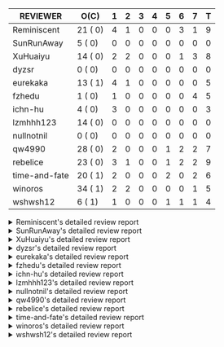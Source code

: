 |   REVIEWER    |  O(C)   | 1 | 2 | 3 | 4 | 5 | 6 | 7 | T |
|---------------|---------|---|---|---|---|---|---|---|---|
| Reminiscent   | 21 ( 0) | 4 | 1 | 0 | 0 | 0 | 3 | 1 | 9 |
| SunRunAway    |  5 ( 0) | 0 | 0 | 0 | 0 | 0 | 0 | 0 | 0 |
| XuHuaiyu      | 14 ( 0) | 2 | 2 | 0 | 0 | 0 | 1 | 3 | 8 |
| dyzsr         |  0 ( 0) | 0 | 0 | 0 | 0 | 0 | 0 | 0 | 0 |
| eurekaka      | 13 ( 1) | 4 | 1 | 0 | 0 | 0 | 0 | 0 | 5 |
| fzhedu        |  1 ( 0) | 1 | 0 | 0 | 0 | 0 | 0 | 4 | 5 |
| ichn-hu       |  4 ( 0) | 3 | 0 | 0 | 0 | 0 | 0 | 0 | 3 |
| lzmhhh123     | 14 ( 0) | 0 | 0 | 0 | 0 | 0 | 0 | 0 | 0 |
| nullnotnil    |  0 ( 0) | 0 | 0 | 0 | 0 | 0 | 0 | 0 | 0 |
| qw4990        | 28 ( 0) | 2 | 0 | 0 | 0 | 1 | 2 | 2 | 7 |
| rebelice      | 23 ( 0) | 3 | 1 | 0 | 0 | 1 | 2 | 2 | 9 |
| time-and-fate | 20 ( 1) | 2 | 0 | 0 | 0 | 2 | 0 | 2 | 6 |
| winoros       | 34 ( 1) | 2 | 2 | 0 | 0 | 0 | 0 | 1 | 5 |
| wshwsh12      |  6 ( 1) | 1 | 0 | 0 | 0 | 1 | 1 | 1 | 4 |


<details> 
  <summary>Reminiscent's detailed review report</summary> 

## To Be Reviewed

|    REPO    |                                                                          PR                                                                           | C | LASTED |
|------------|-------------------------------------------------------------------------------------------------------------------------------------------------------|---|--------|
| tidb/25583 | [bindinfo: fix SPM doesn't work for CTE](https://github.com/pingcap/tidb/pull/25583)                                                                  |   | 44d15h |
| tidb/26261 | [util/ranger: fix wrong range calculation of prefix index when appending ranges to point ranges (#26066)](https://github.com/pingcap/tidb/pull/26261) |   | 19d22h |
| tidb/26474 | [planner: fix the unstable unit test TestTableFromMeta (#26463)](https://github.com/pingcap/tidb/pull/26474)                                          |   | 12d16h |
| tidb/26475 | [planner: fix the unstable unit test TestTableFromMeta (#26463)](https://github.com/pingcap/tidb/pull/26475)                                          |   | 12d16h |
| tidb/26476 | [planner: fix the unstable unit test TestTableFromMeta (#26463)](https://github.com/pingcap/tidb/pull/26476)                                          |   | 12d16h |
| tidb/26491 | [planner: fix the unstable test TestOrderedResultModeOnOtherOperators (#26481)](https://github.com/pingcap/tidb/pull/26491)                           |   | 11d23h |
| tidb/26492 | [planner: fix the unstable test TestOrderedResultModeOnOtherOperators (#26481)](https://github.com/pingcap/tidb/pull/26492)                           |   | 11d23h |
| tidb/26493 | [planner: fix the unstable test TestOrderedResultModeOnOtherOperators (#26481)](https://github.com/pingcap/tidb/pull/26493)                           |   | 11d23h |
| tidb/26498 | [planner: fix the unstable unit test `TestAnalyzeIncremental` (#26460)](https://github.com/pingcap/tidb/pull/26498)                                   |   | 11d20h |
| tidb/26499 | [planner: fix the unstable unit test `TestAnalyzeIncremental` (#26460)](https://github.com/pingcap/tidb/pull/26499)                                   |   | 11d20h |
| tidb/26501 | [planner: fix the unstable unit test `TestAnalyzeIncremental` (#26460)](https://github.com/pingcap/tidb/pull/26501)                                   |   | 11d20h |
| tidb/26503 | [planner: fix goroutine leak problem in some unit tests (#26500)](https://github.com/pingcap/tidb/pull/26503)                                         |   | 11d19h |
| tidb/26505 | [planner: fix goroutine leak problem in some unit tests (#26500)](https://github.com/pingcap/tidb/pull/26505)                                         |   | 11d19h |
| tidb/26506 | [planner: fix goroutine leak problem in some unit tests (#26500)](https://github.com/pingcap/tidb/pull/26506)                                         |   | 11d19h |
| tidb/26733 | [statistics: fix the fomula for checking outdated stats (#26728)](https://github.com/pingcap/tidb/pull/26733)                                         |   | 5d11h  |
| tidb/26734 | [statistics: fix the fomula for checking outdated stats (#26728)](https://github.com/pingcap/tidb/pull/26734)                                         |   | 5d11h  |
| tidb/26735 | [statistics: fix the fomula for checking outdated stats (#26728)](https://github.com/pingcap/tidb/pull/26735)                                         |   | 5d11h  |
| tidb/26843 | [planner: fix the issue that UnionScan returns wrong results in dynamic mode (#26755)](https://github.com/pingcap/tidb/pull/26843)                    |   | 17h    |
| tidb/26847 | [planner: fix the issue that UnionScan returns wrong results in dynamic mode (#26755)](https://github.com/pingcap/tidb/pull/26847)                    |   | 17h    |
| tidb/26851 | [planner: fix the unstable test case TestAnalyzeIncremental (#26848)](https://github.com/pingcap/tidb/pull/26851)                                     |   | 15h    |
| tidb/26852 | [planner: fix the unstable test case TestAnalyzeIncremental (#26848)](https://github.com/pingcap/tidb/pull/26852)                                     |   | 15h    |


## Reviewed in Last 7 Days

|    REPO    |                                                                   PR                                                                   | C | D |   R   |
|------------|----------------------------------------------------------------------------------------------------------------------------------------|---|---|-------|
| tidb/26853 | [Revert "planner: fix the issue that UnionScan returns wrong results in dynamic mode"](https://github.com/pingcap/tidb/pull/26853)     |   | 1 | 0h    |
| tidb/26848 | [planner: fix the unstable test case TestAnalyzeIncremental](https://github.com/pingcap/tidb/pull/26848)                               |   | 1 | 0h    |
| tidb/26755 | [planner: fix the issue that UnionScan returns wrong results in dynamic mode](https://github.com/pingcap/tidb/pull/26755)              |   | 1 | 3d23h |
| tidb/26839 | [planner: fix the unstable test case TestListPartitionOrderLimit](https://github.com/pingcap/tidb/pull/26839)                          |   | 1 | 0h    |
| tidb/26698 | [planner: fix prepare plan cache doesn't work for expression index.](https://github.com/pingcap/tidb/pull/26698)                       |   | 2 | 4d22h |
| tidb/26728 | [statistics: fix the fomula for checking outdated stats](https://github.com/pingcap/tidb/pull/26728)                                   |   | 6 | 3h    |
| tidb/26729 | [planner: add more test cases for list partitioning](https://github.com/pingcap/tidb/pull/26729)                                       |   | 6 | 0h    |
| tidb/26455 | [util: fix range building for binary literal (#23699)](https://github.com/pingcap/tidb/pull/26455)                                     |   | 6 | 6d21h |
| tidb/26695 | [statistics: not to convert small range into points when estimate rowcount using v2 stats](https://github.com/pingcap/tidb/pull/26695) |   | 7 | 3h    |


</details> 


<details> 
  <summary>SunRunAway's detailed review report</summary> 

## To Be Reviewed

|    REPO    |                                                       PR                                                       | C | LASTED  |
|------------|----------------------------------------------------------------------------------------------------------------|---|---------|
| tidb/19178 | [executor: Refactor probe channel](https://github.com/pingcap/tidb/pull/19178)                                 |   | 355d16h |
| tidb/19807 | [executor: parallel evaluation for hash aggregate distinct](https://github.com/pingcap/tidb/pull/19807)        |   | 333d11h |
| tidb/21834 | [planner: enhanced index range calculation plan](https://github.com/pingcap/tidb/pull/21834)                   |   | 230d18h |
| tidb/21956 | [planner/preprocessor: disallow into-outfile clause in some place](https://github.com/pingcap/tidb/pull/21956) |   | 223d23h |
| tidb/25385 | [executor: global kill 32bits (local connID part)](https://github.com/pingcap/tidb/pull/25385)                 |   | 51d10h  |


## Reviewed in Last 7 Days

| REPO | PR | C | D | R |
|------|----|---|---|---|


</details> 


<details> 
  <summary>XuHuaiyu's detailed review report</summary> 

## To Be Reviewed

|     REPO     |                                                             PR                                                              | C | LASTED  |
|--------------|-----------------------------------------------------------------------------------------------------------------------------|---|---------|
| docs-cn/5561 | [Add sql optimization-related docs to toc](https://github.com/pingcap/docs-cn/pull/5561)                                    |   | 162d15h |
| docs-cn/6716 | [sysvar: add doc for tidb-restricted-read-only](https://github.com/pingcap/docs-cn/pull/6716)                               |   | 12d18h  |
| tidb/21401   | [expression: incompatibility with MySQL for ADDTIME()](https://github.com/pingcap/tidb/pull/21401)                          |   | 246d11h |
| docs-cn/6757 | [Remove two deprecated flags](https://github.com/pingcap/docs-cn/pull/6757)                                                 |   | 5d19h   |
| tidb/26364   | [planner: unify the terms NDV and cardinality in the optimizer (#26345)](https://github.com/pingcap/tidb/pull/26364)        |   | 14d22h  |
| tidb/26545   | [planner: fix wrong type when unsigned int value union int value](https://github.com/pingcap/tidb/pull/26545)               |   | 8d22h   |
| tidb/26566   | [expression, executor: fix type infer for greatest/leastest(datetime) (#26533)](https://github.com/pingcap/tidb/pull/26566) |   | 8d17h   |
| tidb/26671   | [expression: Fix wrong charset and collation for case when function (#26663)](https://github.com/pingcap/tidb/pull/26671)   |   | 7d11h   |
| tidb/26672   | [expression: Fix wrong charset and collation for case when function (#26663)](https://github.com/pingcap/tidb/pull/26672)   |   | 7d10h   |
| tidb/26673   | [expression: Fix wrong charset and collation for case when function (#26663)](https://github.com/pingcap/tidb/pull/26673)   |   | 7d10h   |
| tidb/26707   | [statistics: trigger auto-analyze based on histogram row count (#24382)](https://github.com/pingcap/tidb/pull/26707)        |   | 6d16h   |
| tidb/26724   | [expression: fix float64 overflow check in plus/minus real function (#24179)](https://github.com/pingcap/tidb/pull/26724)   |   | 5d19h   |
| tidb/26725   | [expression: fix float64 overflow check in plus/minus real function (#24179)](https://github.com/pingcap/tidb/pull/26725)   |   | 5d19h   |
| tidb/26753   | [ executor: add some simple tests to cover unparallel HashAgg](https://github.com/pingcap/tidb/pull/26753)                  |   | 4d17h   |


## Reviewed in Last 7 Days

|    REPO    |                                                              PR                                                               | C | D |   R   |
|------------|-------------------------------------------------------------------------------------------------------------------------------|---|---|-------|
| tidb/26259 | [types: fix CAST('2.0.8 X' AS DATE)](https://github.com/pingcap/tidb/pull/26259)                                              |   | 1 | 19d4h |
| tidb/26784 | [executor: fix unexpected behavior when casting invalid string to date](https://github.com/pingcap/tidb/pull/26784)           |   | 1 | 1d1h  |
| docs/6053  | [update doc for Oracle translate function](https://github.com/pingcap/docs/pull/6053)                                         |   | 2 | 3d23h |
| tidb/26720 | [executor: fix virtual columns in index join](https://github.com/pingcap/tidb/pull/26720)                                     |   | 2 | 3d23h |
| tidb/26408 | [expression: support Oracle translate function](https://github.com/pingcap/tidb/pull/26408)                                   |   | 6 | 8d0h  |
| tidb/26631 | [executor: fix table id to partition id mapping in select lock executor (#26380)](https://github.com/pingcap/tidb/pull/26631) |   | 7 | 22h   |
| tidb/26671 | [expression: Fix wrong charset and collation for case when function (#26663)](https://github.com/pingcap/tidb/pull/26671)     |   | 7 | 12h   |
| tidb/26673 | [expression: Fix wrong charset and collation for case when function (#26663)](https://github.com/pingcap/tidb/pull/26673)     |   | 7 | 12h   |


</details> 


<details> 
  <summary>dyzsr's detailed review report</summary> 

## To Be Reviewed

| REPO | PR | C | LASTED |
|------|----|---|--------|


## Reviewed in Last 7 Days

| REPO | PR | C | D | R |
|------|----|---|---|---|


</details> 


<details> 
  <summary>eurekaka's detailed review report</summary> 

## To Be Reviewed

|     REPO     |                                                                 PR                                                                  | C | LASTED  |
|--------------|-------------------------------------------------------------------------------------------------------------------------------------|---|---------|
| tidb/22416   | [core: fix subQuery at projection in only_full_group](https://github.com/pingcap/tidb/pull/22416)                                   | Y | 199d11h |
| docs-cn/6790 | [update doc for SPM](https://github.com/pingcap/docs-cn/pull/6790)                                                                  |   | 1d16h   |
| tidb/23316   | [planner: Fix rebuild range for prepared plan](https://github.com/pingcap/tidb/pull/23316)                                          |   | 141d17h |
| tidb/23373   | [executor: fix get var expr when session var is hex literal (#23241)](https://github.com/pingcap/tidb/pull/23373)                   |   | 139d19h |
| tidb/23760   | [collation: fix tidb panic when compare string with collation](https://github.com/pingcap/tidb/pull/23760)                          |   | 125d13h |
| tidb/24061   | [statistics: fix some potential panic in statistics (#23988)](https://github.com/pingcap/tidb/pull/24061)                           |   | 110d13h |
| tidb/24556   | [planner: add MergeAdjacentWindow rule for cascades](https://github.com/pingcap/tidb/pull/24556)                                    |   | 84d10h  |
| tidb/25845   | [planner,executor: fix 'select ...(join on partition table) for update' panic (#21148)](https://github.com/pingcap/tidb/pull/25845) |   | 34d19h  |
| tidb/26015   | [planner: logically delete the bindinfo when create the new binding](https://github.com/pingcap/tidb/pull/26015)                    |   | 27d17h  |
| tidb/26139   | [planner,  bindinfo: support show bindings order by update_time](https://github.com/pingcap/tidb/pull/26139)                        |   | 22d17h  |
| tidb/26333   | [planner: ban baseline evolution feature](https://github.com/pingcap/tidb/pull/26333)                                               |   | 15d19h  |
| tidb/26658   | [planner: fix CTE bug when MergeJoin is used (#25514)](https://github.com/pingcap/tidb/pull/26658)                                  |   | 7d16h   |
| tidb/26734   | [statistics: fix the fomula for checking outdated stats (#26728)](https://github.com/pingcap/tidb/pull/26734)                       |   | 5d11h   |


## Reviewed in Last 7 Days

|    REPO    |                                                        PR                                                        | C | D |   R    |
|------------|------------------------------------------------------------------------------------------------------------------|---|---|--------|
| tidb/26698 | [planner: fix prepare plan cache doesn't work for expression index.](https://github.com/pingcap/tidb/pull/26698) |   | 1 | 6d4h   |
| tidb/26340 | [bindinfo: add status vars for 'last_plan_binding_update_time'](https://github.com/pingcap/tidb/pull/26340)      |   | 1 | 15d0h  |
| tidb/26333 | [planner: ban baseline evolution feature](https://github.com/pingcap/tidb/pull/26333)                            |   | 1 | 15d1h  |
| tidb/26139 | [planner,  bindinfo: support show bindings order by update_time](https://github.com/pingcap/tidb/pull/26139)     |   | 1 | 21d22h |
| tidb/26403 | [planner: add binding info for explain stmt](https://github.com/pingcap/tidb/pull/26403)                         |   | 2 | 12d4h  |


</details> 


<details> 
  <summary>fzhedu's detailed review report</summary> 

## To Be Reviewed

|    REPO    |                                                                       PR                                                                        | C | LASTED |
|------------|-------------------------------------------------------------------------------------------------------------------------------------------------|---|--------|
| tidb/26793 | [store/copr: use a ttl duration to protect a new recovered tiflash node from processing mpp tasks.](https://github.com/pingcap/tidb/pull/26793) |   | 1d18h  |


## Reviewed in Last 7 Days

|     REPO     |                                                                    PR                                                                     | C | D |   R   |
|--------------|-------------------------------------------------------------------------------------------------------------------------------------------|---|---|-------|
| tidb/26789   | [planner: support Hash exchange operator when new collation is enabled.](https://github.com/pingcap/tidb/pull/26789)                      |   | 1 | 1d18h |
| tiflash/1753 | [Modify schrodinger tikv and tiflash node num and enable region shuffle by default (#1750)](https://github.com/pingcap/tiflash/pull/1753) |   | 7 | 0h    |
| tiflash/1752 | [Modify schrodinger tikv and tiflash node num and enable region shuffle by default (#1750)](https://github.com/pingcap/tiflash/pull/1752) |   | 7 | 0h    |
| tiflash/1751 | [Modify schrodinger tikv and tiflash node num and enable region shuffle by default (#1750)](https://github.com/pingcap/tiflash/pull/1751) |   | 7 | 0h    |
| tiflash/1750 | [Modify schrodinger tikv and tiflash node num and enable region shuffle by default](https://github.com/pingcap/tiflash/pull/1750)         |   | 7 | 21h   |


</details> 


<details> 
  <summary>ichn-hu's detailed review report</summary> 

## To Be Reviewed

|    REPO    |                                                           PR                                                           | C | LASTED  |
|------------|------------------------------------------------------------------------------------------------------------------------|---|---------|
| tidb/20903 | [planner: fix confused and unnecessary double-projection in plans.](https://github.com/pingcap/tidb/pull/20903)        |   | 270d17h |
| tidb/22631 | [executor: refine window processor](https://github.com/pingcap/tidb/pull/22631)                                        |   | 184d23h |
| tidb/26000 | [expression: fix incompatible last_day func behavior in sql mode (#25953)](https://github.com/pingcap/tidb/pull/26000) |   | 28d15h  |
| tidb/26545 | [planner: fix wrong type when unsigned int value union int value](https://github.com/pingcap/tidb/pull/26545)          |   | 8d22h   |


## Reviewed in Last 7 Days

|    REPO    |                                                     PR                                                     | C | D |   R   |
|------------|------------------------------------------------------------------------------------------------------------|---|---|-------|
| tidb/26712 | [executor: migrate TestBatchInsertWithOnDuplicate to testify ](https://github.com/pingcap/tidb/pull/26712) |   | 1 | 5d18h |
| tidb/26259 | [types: fix CAST('2.0.8 X' AS DATE)](https://github.com/pingcap/tidb/pull/26259)                           |   | 1 | 19d3h |
| tidb/26826 | [telemetry: wrong skip test when apple intel or linux arm](https://github.com/pingcap/tidb/pull/26826)     |   | 1 | 0h    |


</details> 


<details> 
  <summary>lzmhhh123's detailed review report</summary> 

## To Be Reviewed

|    REPO    |                                                              PR                                                              | C | LASTED  |
|------------|------------------------------------------------------------------------------------------------------------------------------|---|---------|
| tidb/22631 | [executor: refine window processor](https://github.com/pingcap/tidb/pull/22631)                                              |   | 184d23h |
| tikv/10616 | [copr: fix Max/Min bug when comparing signed and unsigned int64 (#10167)](https://github.com/tikv/tikv/pull/10616)           |   | 11d21h  |
| tidb/26005 | [expression: fix cast string like '.1a1' to decimal has no warnings information](https://github.com/pingcap/tidb/pull/26005) |   | 28d13h  |
| tikv/10617 | [copr: fix Max/Min bug when comparing signed and unsigned int64 (#10167)](https://github.com/tikv/tikv/pull/10617)           |   | 11d21h  |
| tidb/26152 | [types: year function can't handle some date string](https://github.com/pingcap/tidb/pull/26152)                             |   | 22d14h  |
| tidb/26343 | [metrics: fix copr-cache metrics (#26339)](https://github.com/pingcap/tidb/pull/26343)                                       |   | 15d17h  |
| tidb/26455 | [util: fix range building for binary literal (#23699)](https://github.com/pingcap/tidb/pull/26455)                           |   | 12d20h  |
| tidb/26501 | [planner: fix the unstable unit test `TestAnalyzeIncremental` (#26460)](https://github.com/pingcap/tidb/pull/26501)          |   | 11d20h  |
| tidb/26565 | [expression, executor: fix type infer for greatest/leastest(datetime) (#26533)](https://github.com/pingcap/tidb/pull/26565)  |   | 8d17h   |
| tidb/26673 | [expression: Fix wrong charset and collation for case when function (#26663)](https://github.com/pingcap/tidb/pull/26673)    |   | 7d10h   |
| tidb/26724 | [expression: fix float64 overflow check in plus/minus real function (#24179)](https://github.com/pingcap/tidb/pull/26724)    |   | 5d19h   |
| tidb/26725 | [expression: fix float64 overflow check in plus/minus real function (#24179)](https://github.com/pingcap/tidb/pull/26725)    |   | 5d19h   |
| tidb/26735 | [statistics: fix the fomula for checking outdated stats (#26728)](https://github.com/pingcap/tidb/pull/26735)                |   | 5d11h   |
| tidb/26852 | [planner: fix the unstable test case TestAnalyzeIncremental (#26848)](https://github.com/pingcap/tidb/pull/26852)            |   | 15h     |


## Reviewed in Last 7 Days

| REPO | PR | C | D | R |
|------|----|---|---|---|


</details> 


<details> 
  <summary>nullnotnil's detailed review report</summary> 

## To Be Reviewed

| REPO | PR | C | LASTED |
|------|----|---|--------|


## Reviewed in Last 7 Days

| REPO | PR | C | D | R |
|------|----|---|---|---|


</details> 


<details> 
  <summary>qw4990's detailed review report</summary> 

## To Be Reviewed

|     REPO     |                                                                                       PR                                                                                        | C | LASTED  |
|--------------|---------------------------------------------------------------------------------------------------------------------------------------------------------------------------------|---|---------|
| tidb/21018   | [planner: don't push down null sensitive join conditions (#19620)](https://github.com/pingcap/tidb/pull/21018)                                                                  |   | 264d17h |
| docs-cn/5561 | [Add sql optimization-related docs to toc](https://github.com/pingcap/docs-cn/pull/5561)                                                                                        |   | 162d15h |
| tidb/23590   | [planner, table: optimize the list partition pruner for range query](https://github.com/pingcap/tidb/pull/23590)                                                                |   | 130d16h |
| tidb/24663   | [planner: include schema name when checking duplicate table aliases](https://github.com/pingcap/tidb/pull/24663)                                                                |   | 81d17h  |
| tidb/24994   | [planner: don't extract hash keys from index join's OtherConds if inl_merge_join hint exists](https://github.com/pingcap/tidb/pull/24994)                                       |   | 64d17h  |
| tidb/25693   | [planner: fix index-out-of-range error when checking only_full_group_by and make sure limit outputs no more columns than its child](https://github.com/pingcap/tidb/pull/25693) |   | 41d22h  |
| tidb/25715   | [planner: fix row count estimation for partially pushed down selections](https://github.com/pingcap/tidb/pull/25715)                                                            |   | 41d16h  |
| tidb/25806   | [planner: check filter condition in func convertToPartialTableScan (#25294)](https://github.com/pingcap/tidb/pull/25806)                                                        |   | 36d15h  |
| tidb/25845   | [planner,executor: fix 'select ...(join on partition table) for update' panic (#21148)](https://github.com/pingcap/tidb/pull/25845)                                             |   | 34d19h  |
| tidb/26261   | [util/ranger: fix wrong range calculation of prefix index when appending ranges to point ranges (#26066)](https://github.com/pingcap/tidb/pull/26261)                           |   | 19d22h  |
| tidb/26294   | [*: support user defined filters for baseline capture](https://github.com/pingcap/tidb/pull/26294)                                                                              |   | 18d18h  |
| tidb/26304   | [planner: add heuristic rules for index selection](https://github.com/pingcap/tidb/pull/26304)                                                                                  |   | 18d16h  |
| tidb/26323   | [planner: use multi-layer projections for subquery selection (#8190)](https://github.com/pingcap/tidb/pull/26323)                                                               |   | 16d6h   |
| tidb/26493   | [planner: fix the unstable test TestOrderedResultModeOnOtherOperators (#26481)](https://github.com/pingcap/tidb/pull/26493)                                                     |   | 11d23h  |
| tidb/26499   | [planner: fix the unstable unit test `TestAnalyzeIncremental` (#26460)](https://github.com/pingcap/tidb/pull/26499)                                                             |   | 11d20h  |
| tidb/26563   | [planner/core: fix a panic when select for update on join partition table with normal table (#26373)](https://github.com/pingcap/tidb/pull/26563)                               |   | 8d17h   |
| tidb/26631   | [executor: fix table id to partition id mapping in select lock executor (#26380)](https://github.com/pingcap/tidb/pull/26631)                                                   |   | 7d21h   |
| tidb/26658   | [planner: fix CTE bug when MergeJoin is used (#25514)](https://github.com/pingcap/tidb/pull/26658)                                                                              |   | 7d16h   |
| tidb/26672   | [expression: Fix wrong charset and collation for case when function (#26663)](https://github.com/pingcap/tidb/pull/26672)                                                       |   | 7d10h   |
| tidb/26702   | [variable, ddl: allow auto inc columns in generated columns and expression indexes (#23940)](https://github.com/pingcap/tidb/pull/26702)                                        |   | 6d17h   |
| tidb/26706   | [statistics: trigger auto-analyze based on histogram row count (#24382)](https://github.com/pingcap/tidb/pull/26706)                                                            |   | 6d16h   |
| tidb/26707   | [statistics: trigger auto-analyze based on histogram row count (#24382)](https://github.com/pingcap/tidb/pull/26707)                                                            |   | 6d16h   |
| tidb/26708   | [statistics: trigger auto-analyze based on histogram row count (#24382)](https://github.com/pingcap/tidb/pull/26708)                                                            |   | 6d16h   |
| tidb/26733   | [statistics: fix the fomula for checking outdated stats (#26728)](https://github.com/pingcap/tidb/pull/26733)                                                                   |   | 5d11h   |
| tidb/26734   | [statistics: fix the fomula for checking outdated stats (#26728)](https://github.com/pingcap/tidb/pull/26734)                                                                   |   | 5d11h   |
| tidb/26735   | [statistics: fix the fomula for checking outdated stats (#26728)](https://github.com/pingcap/tidb/pull/26735)                                                                   |   | 5d11h   |
| tidb/26843   | [planner: fix the issue that UnionScan returns wrong results in dynamic mode (#26755)](https://github.com/pingcap/tidb/pull/26843)                                              |   | 17h     |
| tidb/26851   | [planner: fix the unstable test case TestAnalyzeIncremental (#26848)](https://github.com/pingcap/tidb/pull/26851)                                                               |   | 15h     |


## Reviewed in Last 7 Days

|    REPO    |                                                                   PR                                                                   | C | D |   R    |
|------------|----------------------------------------------------------------------------------------------------------------------------------------|---|---|--------|
| tidb/26141 | [planner: directly use sql bind to generate query plan](https://github.com/pingcap/tidb/pull/26141)                                    |   | 1 | 22d2h  |
| tidb/26206 | [bindinfo: garbage collect deleted bind records](https://github.com/pingcap/tidb/pull/26206)                                           |   | 1 | 21d2h  |
| tidb/26502 | [statistics: improve out-of-range estimation strategy](https://github.com/pingcap/tidb/pull/26502)                                     |   | 5 | 6d23h  |
| tidb/26728 | [statistics: fix the fomula for checking outdated stats](https://github.com/pingcap/tidb/pull/26728)                                   |   | 6 | 1h     |
| tidb/26455 | [util: fix range building for binary literal (#23699)](https://github.com/pingcap/tidb/pull/26455)                                     |   | 6 | 6d21h  |
| tidb/26695 | [statistics: not to convert small range into points when estimate rowcount using v2 stats](https://github.com/pingcap/tidb/pull/26695) |   | 7 | 1h     |
| tidb/24382 | [statistics: trigger auto-analyze based on histogram row count](https://github.com/pingcap/tidb/pull/24382)                            |   | 7 | 89d16h |


</details> 


<details> 
  <summary>rebelice's detailed review report</summary> 

## To Be Reviewed

|     REPO     |                                                                 PR                                                                  | C | LASTED  |
|--------------|-------------------------------------------------------------------------------------------------------------------------------------|---|---------|
| docs/5185    | [sql-statements, information-schema: add `END_TIME` field for table `ANALYZE_STATUS`](https://github.com/pingcap/docs/pull/5185)    |   | 124d17h |
| docs-cn/5916 | [sql-statements, information-schema: add `END_TIME` field for table `ANALYZE_STATUS`](https://github.com/pingcap/docs-cn/pull/5916) |   | 124d17h |
| tidb/24033   | [statistics: fix some unstable tests in global stats (#23502)](https://github.com/pingcap/tidb/pull/24033)                          |   | 111d9h  |
| tidb/24374   | [planner: filter conflict read_from_storage hints (#24313)](https://github.com/pingcap/tidb/pull/24374)                             |   | 96d19h  |
| tidb/24669   | [planner: fix "order by + num " can use a column not in select fields](https://github.com/pingcap/tidb/pull/24669)                  |   | 81d16h  |
| tidb/25214   | [planner: don't push down topn to nil table plan side](https://github.com/pingcap/tidb/pull/25214)                                  |   | 57d16h  |
| tidb/26075   | [planner: avoid alloc for paramMarker in buildValuesListOfInsert (#25996)](https://github.com/pingcap/tidb/pull/26075)              |   | 25d23h  |
| tidb/26364   | [planner: unify the terms NDV and cardinality in the optimizer (#26345)](https://github.com/pingcap/tidb/pull/26364)                |   | 14d22h  |
| tidb/26474   | [planner: fix the unstable unit test TestTableFromMeta (#26463)](https://github.com/pingcap/tidb/pull/26474)                        |   | 12d16h  |
| tidb/26475   | [planner: fix the unstable unit test TestTableFromMeta (#26463)](https://github.com/pingcap/tidb/pull/26475)                        |   | 12d16h  |
| tidb/26476   | [planner: fix the unstable unit test TestTableFromMeta (#26463)](https://github.com/pingcap/tidb/pull/26476)                        |   | 12d16h  |
| tidb/26491   | [planner: fix the unstable test TestOrderedResultModeOnOtherOperators (#26481)](https://github.com/pingcap/tidb/pull/26491)         |   | 11d23h  |
| tidb/26492   | [planner: fix the unstable test TestOrderedResultModeOnOtherOperators (#26481)](https://github.com/pingcap/tidb/pull/26492)         |   | 11d23h  |
| tidb/26493   | [planner: fix the unstable test TestOrderedResultModeOnOtherOperators (#26481)](https://github.com/pingcap/tidb/pull/26493)         |   | 11d23h  |
| tidb/26498   | [planner: fix the unstable unit test `TestAnalyzeIncremental` (#26460)](https://github.com/pingcap/tidb/pull/26498)                 |   | 11d20h  |
| tidb/26499   | [planner: fix the unstable unit test `TestAnalyzeIncremental` (#26460)](https://github.com/pingcap/tidb/pull/26499)                 |   | 11d20h  |
| tidb/26501   | [planner: fix the unstable unit test `TestAnalyzeIncremental` (#26460)](https://github.com/pingcap/tidb/pull/26501)                 |   | 11d20h  |
| tidb/26505   | [planner: fix goroutine leak problem in some unit tests (#26500)](https://github.com/pingcap/tidb/pull/26505)                       |   | 11d19h  |
| tidb/26660   | [planner: only build the same CTE once (#26454)](https://github.com/pingcap/tidb/pull/26660)                                        |   | 7d15h   |
| tidb/26843   | [planner: fix the issue that UnionScan returns wrong results in dynamic mode (#26755)](https://github.com/pingcap/tidb/pull/26843)  |   | 17h     |
| tidb/26847   | [planner: fix the issue that UnionScan returns wrong results in dynamic mode (#26755)](https://github.com/pingcap/tidb/pull/26847)  |   | 17h     |
| tidb/26851   | [planner: fix the unstable test case TestAnalyzeIncremental (#26848)](https://github.com/pingcap/tidb/pull/26851)                   |   | 15h     |
| tidb/26852   | [planner: fix the unstable test case TestAnalyzeIncremental (#26848)](https://github.com/pingcap/tidb/pull/26852)                   |   | 15h     |


## Reviewed in Last 7 Days

|    REPO    |                                                                 PR                                                                 | C | D |   R   |
|------------|------------------------------------------------------------------------------------------------------------------------------------|---|---|-------|
| tidb/26853 | [Revert "planner: fix the issue that UnionScan returns wrong results in dynamic mode"](https://github.com/pingcap/tidb/pull/26853) |   | 1 | 0h    |
| tidb/26755 | [planner: fix the issue that UnionScan returns wrong results in dynamic mode](https://github.com/pingcap/tidb/pull/26755)          |   | 1 | 3d21h |
| tidb/26826 | [telemetry: wrong skip test when apple intel or linux arm](https://github.com/pingcap/tidb/pull/26826)                             |   | 1 | 0h    |
| tidb/26502 | [statistics: improve out-of-range estimation strategy](https://github.com/pingcap/tidb/pull/26502)                                 |   | 2 | 10d1h |
| tidb/26700 | [*: Add plan recreator executor framework](https://github.com/pingcap/tidb/pull/26700)                                             |   | 5 | 1d19h |
| tidb/26729 | [planner: add more test cases for list partitioning](https://github.com/pingcap/tidb/pull/26729)                                   |   | 6 | 0h    |
| tidb/24306 | [util/ranger: fix func name typo](https://github.com/pingcap/tidb/pull/24306)                                                      |   | 6 | 93d4h |
| tidb/26696 | [go.mod: update parser to version 20210728060616](https://github.com/pingcap/tidb/pull/26696)                                      |   | 7 | 0h    |
| tidb/26381 | [*: Modify tidb/executor to implement plan recreator](https://github.com/pingcap/tidb/pull/26381)                                  |   | 7 | 7d17h |


</details> 


<details> 
  <summary>time-and-fate's detailed review report</summary> 

## To Be Reviewed

|     REPO     |                                                                      PR                                                                       | C | LASTED  |
|--------------|-----------------------------------------------------------------------------------------------------------------------------------------------|---|---------|
| tidb/22416   | [core: fix subQuery at projection in only_full_group](https://github.com/pingcap/tidb/pull/22416)                                             | Y | 199d11h |
| docs-cn/6796 | [planner: introduce 2 new variables ](https://github.com/pingcap/docs-cn/pull/6796)                                                           |   | 14h     |
| tidb/24374   | [planner: filter conflict read_from_storage hints (#24313)](https://github.com/pingcap/tidb/pull/24374)                                       |   | 96d19h  |
| tidb/24539   | [statistics: dump FMSketch to KV only for partition table with dynamic prune mode (#24453)](https://github.com/pingcap/tidb/pull/24539)       |   | 84d21h  |
| tidb/24994   | [planner: don't extract hash keys from index join's OtherConds if inl_merge_join hint exists](https://github.com/pingcap/tidb/pull/24994)     |   | 64d17h  |
| tidb/25390   | [planner/core: fix `isTableAliasDuplicate`, use `schema.name` as key when table has a alias name](https://github.com/pingcap/tidb/pull/25390) |   | 50d19h  |
| tidb/26304   | [planner: add heuristic rules for index selection](https://github.com/pingcap/tidb/pull/26304)                                                |   | 18d16h  |
| tidb/26474   | [planner: fix the unstable unit test TestTableFromMeta (#26463)](https://github.com/pingcap/tidb/pull/26474)                                  |   | 12d16h  |
| tidb/26475   | [planner: fix the unstable unit test TestTableFromMeta (#26463)](https://github.com/pingcap/tidb/pull/26475)                                  |   | 12d16h  |
| tidb/26476   | [planner: fix the unstable unit test TestTableFromMeta (#26463)](https://github.com/pingcap/tidb/pull/26476)                                  |   | 12d16h  |
| tidb/26498   | [planner: fix the unstable unit test `TestAnalyzeIncremental` (#26460)](https://github.com/pingcap/tidb/pull/26498)                           |   | 11d20h  |
| tidb/26499   | [planner: fix the unstable unit test `TestAnalyzeIncremental` (#26460)](https://github.com/pingcap/tidb/pull/26499)                           |   | 11d20h  |
| tidb/26501   | [planner: fix the unstable unit test `TestAnalyzeIncremental` (#26460)](https://github.com/pingcap/tidb/pull/26501)                           |   | 11d20h  |
| tidb/26506   | [planner: fix goroutine leak problem in some unit tests (#26500)](https://github.com/pingcap/tidb/pull/26506)                                 |   | 11d19h  |
| tidb/26661   | [planner: only build the same CTE once (#26454)](https://github.com/pingcap/tidb/pull/26661)                                                  |   | 7d15h   |
| tidb/26706   | [statistics: trigger auto-analyze based on histogram row count (#24382)](https://github.com/pingcap/tidb/pull/26706)                          |   | 6d16h   |
| tidb/26707   | [statistics: trigger auto-analyze based on histogram row count (#24382)](https://github.com/pingcap/tidb/pull/26707)                          |   | 6d16h   |
| tidb/26708   | [statistics: trigger auto-analyze based on histogram row count (#24382)](https://github.com/pingcap/tidb/pull/26708)                          |   | 6d16h   |
| tidb/26851   | [planner: fix the unstable test case TestAnalyzeIncremental (#26848)](https://github.com/pingcap/tidb/pull/26851)                             |   | 15h     |
| tidb/26852   | [planner: fix the unstable test case TestAnalyzeIncremental (#26848)](https://github.com/pingcap/tidb/pull/26852)                             |   | 15h     |


## Reviewed in Last 7 Days

|    REPO    |                                                      PR                                                       | C | D |   R    |
|------------|---------------------------------------------------------------------------------------------------------------|---|---|--------|
| tidb/26848 | [planner: fix the unstable test case TestAnalyzeIncremental](https://github.com/pingcap/tidb/pull/26848)      |   | 1 | 0h     |
| tidb/26839 | [planner: fix the unstable test case TestListPartitionOrderLimit](https://github.com/pingcap/tidb/pull/26839) |   | 1 | 0h     |
| tidb/26381 | [*: Modify tidb/executor to implement plan recreator](https://github.com/pingcap/tidb/pull/26381)             |   | 5 | 10d3h  |
| tidb/26700 | [*: Add plan recreator executor framework](https://github.com/pingcap/tidb/pull/26700)                        |   | 5 | 2d1h   |
| tidb/26271 | [planner: improve skyline pruning](https://github.com/pingcap/tidb/pull/26271)                                |   | 7 | 13d11h |
| tidb/24382 | [statistics: trigger auto-analyze based on histogram row count](https://github.com/pingcap/tidb/pull/24382)   |   | 7 | 89d18h |


</details> 


<details> 
  <summary>winoros's detailed review report</summary> 

## To Be Reviewed

|     REPO     |                                                                          PR                                                                           | C | LASTED  |
|--------------|-------------------------------------------------------------------------------------------------------------------------------------------------------|---|---------|
| tidb/20903   | [planner: fix confused and unnecessary double-projection in plans.](https://github.com/pingcap/tidb/pull/20903)                                       |   | 270d17h |
| docs-cn/5916 | [sql-statements, information-schema: add `END_TIME` field for table `ANALYZE_STATUS`](https://github.com/pingcap/docs-cn/pull/5916)                   |   | 124d17h |
| docs/5783    | [migration: Add information about Vitess to TiDB migration](https://github.com/pingcap/docs/pull/5783)                                                |   | 50d5h   |
| tidb/21018   | [planner: don't push down null sensitive join conditions (#19620)](https://github.com/pingcap/tidb/pull/21018)                                        |   | 264d17h |
| tidb/22416   | [core: fix subQuery at projection in only_full_group](https://github.com/pingcap/tidb/pull/22416)                                                     | Y | 199d11h |
| tidb/22478   | [planner, executor: fix query partition table with global unique index get wrong result](https://github.com/pingcap/tidb/pull/22478)                  |   | 194d13h |
| tidb/23373   | [executor: fix get var expr when session var is hex literal (#23241)](https://github.com/pingcap/tidb/pull/23373)                                     |   | 139d19h |
| tidb/24138   | [planner: Add Equivalence Rules to Transform BinaryOptSubquery to ExistsSubquery](https://github.com/pingcap/tidb/pull/24138)                         |   | 106d12h |
| tidb/24663   | [planner: include schema name when checking duplicate table aliases](https://github.com/pingcap/tidb/pull/24663)                                      |   | 81d17h  |
| tidb/26075   | [planner: avoid alloc for paramMarker in buildValuesListOfInsert (#25996)](https://github.com/pingcap/tidb/pull/26075)                                |   | 25d23h  |
| tidb/26139   | [planner,  bindinfo: support show bindings order by update_time](https://github.com/pingcap/tidb/pull/26139)                                          |   | 22d17h  |
| tidb/26141   | [planner: directly use sql bind to generate query plan](https://github.com/pingcap/tidb/pull/26141)                                                   |   | 22d17h  |
| tidb/26206   | [bindinfo: garbage collect deleted bind records](https://github.com/pingcap/tidb/pull/26206)                                                          |   | 21d16h  |
| tidb/26261   | [util/ranger: fix wrong range calculation of prefix index when appending ranges to point ranges (#26066)](https://github.com/pingcap/tidb/pull/26261) |   | 19d22h  |
| tidb/26294   | [*: support user defined filters for baseline capture](https://github.com/pingcap/tidb/pull/26294)                                                    |   | 18d18h  |
| tidb/26304   | [planner: add heuristic rules for index selection](https://github.com/pingcap/tidb/pull/26304)                                                        |   | 18d16h  |
| tidb/26323   | [planner: use multi-layer projections for subquery selection (#8190)](https://github.com/pingcap/tidb/pull/26323)                                     |   | 16d6h   |
| tidb/26455   | [util: fix range building for binary literal (#23699)](https://github.com/pingcap/tidb/pull/26455)                                                    |   | 12d20h  |
| tidb/26474   | [planner: fix the unstable unit test TestTableFromMeta (#26463)](https://github.com/pingcap/tidb/pull/26474)                                          |   | 12d16h  |
| tidb/26475   | [planner: fix the unstable unit test TestTableFromMeta (#26463)](https://github.com/pingcap/tidb/pull/26475)                                          |   | 12d16h  |
| tidb/26476   | [planner: fix the unstable unit test TestTableFromMeta (#26463)](https://github.com/pingcap/tidb/pull/26476)                                          |   | 12d16h  |
| tidb/26492   | [planner: fix the unstable test TestOrderedResultModeOnOtherOperators (#26481)](https://github.com/pingcap/tidb/pull/26492)                           |   | 11d23h  |
| tidb/26503   | [planner: fix goroutine leak problem in some unit tests (#26500)](https://github.com/pingcap/tidb/pull/26503)                                         |   | 11d19h  |
| tidb/26505   | [planner: fix goroutine leak problem in some unit tests (#26500)](https://github.com/pingcap/tidb/pull/26505)                                         |   | 11d19h  |
| tidb/26506   | [planner: fix goroutine leak problem in some unit tests (#26500)](https://github.com/pingcap/tidb/pull/26506)                                         |   | 11d19h  |
| tidb/26651   | [expression, executor: introduce propagateType for castDecimalAsReal](https://github.com/pingcap/tidb/pull/26651)                                     |   | 7d16h   |
| tidb/26671   | [expression: Fix wrong charset and collation for case when function (#26663)](https://github.com/pingcap/tidb/pull/26671)                             |   | 7d11h   |
| tidb/26672   | [expression: Fix wrong charset and collation for case when function (#26663)](https://github.com/pingcap/tidb/pull/26672)                             |   | 7d10h   |
| tidb/26673   | [expression: Fix wrong charset and collation for case when function (#26663)](https://github.com/pingcap/tidb/pull/26673)                             |   | 7d10h   |
| tidb/26706   | [statistics: trigger auto-analyze based on histogram row count (#24382)](https://github.com/pingcap/tidb/pull/26706)                                  |   | 6d16h   |
| tidb/26707   | [statistics: trigger auto-analyze based on histogram row count (#24382)](https://github.com/pingcap/tidb/pull/26707)                                  |   | 6d16h   |
| tidb/26708   | [statistics: trigger auto-analyze based on histogram row count (#24382)](https://github.com/pingcap/tidb/pull/26708)                                  |   | 6d16h   |
| tidb/26748   | [planner: output skyline pruning information when executing EXPLAIN](https://github.com/pingcap/tidb/pull/26748)                                      |   | 4d19h   |
| tidb/26757   | [store/copr: block the tiflash node for a period when it fails before.](https://github.com/pingcap/tidb/pull/26757)                                   |   | 4d16h   |


## Reviewed in Last 7 Days

|    REPO    |                                                             PR                                                             | C | D |   R    |
|------------|----------------------------------------------------------------------------------------------------------------------------|---|---|--------|
| tidb/26139 | [planner,  bindinfo: support show bindings order by update_time](https://github.com/pingcap/tidb/pull/26139)               |   | 1 | 22d2h  |
| tidb/26829 | [expression: fix wrong EqualByExprAndID](https://github.com/pingcap/tidb/pull/26829)                                       |   | 1 | 3h     |
| tidb/25826 | [planner: steady expression index selection when having duplicate expressions](https://github.com/pingcap/tidb/pull/25826) |   | 2 | 33d18h |
| tidb/26271 | [planner: improve skyline pruning](https://github.com/pingcap/tidb/pull/26271)                                             |   | 2 | 17d22h |
| tidb/26520 | [util/plancodec: migrate test-infra to testify](https://github.com/pingcap/tidb/pull/26520)                                |   | 7 | 4d23h  |


</details> 


<details> 
  <summary>wshwsh12's detailed review report</summary> 

## To Be Reviewed

|    REPO    |                                                         PR                                                          | C | LASTED  |
|------------|---------------------------------------------------------------------------------------------------------------------|---|---------|
| tidb/19957 | [executor: add builtin aggregate function `json_arrayagg`](https://github.com/pingcap/tidb/pull/19957)              | Y | 326d14h |
| tidb/21401 | [expression: incompatibility with MySQL for ADDTIME()](https://github.com/pingcap/tidb/pull/21401)                  |   | 246d11h |
| tidb/21887 | [types: support %X %V %W formats for STR_TO_DATE()](https://github.com/pingcap/tidb/pull/21887)                     |   | 227d11h |
| tidb/26152 | [types: year function can't handle some date string](https://github.com/pingcap/tidb/pull/26152)                    |   | 22d14h  |
| tidb/26651 | [expression, executor: introduce propagateType for castDecimalAsReal](https://github.com/pingcap/tidb/pull/26651)   |   | 7d16h   |
| tidb/26757 | [store/copr: block the tiflash node for a period when it fails before.](https://github.com/pingcap/tidb/pull/26757) |   | 4d16h   |


## Reviewed in Last 7 Days

|    REPO    |                                                         PR                                                          | C | D |    R    |
|------------|---------------------------------------------------------------------------------------------------------------------|---|---|---------|
| tidb/26784 | [executor: fix unexpected behavior when casting invalid string to date](https://github.com/pingcap/tidb/pull/26784) |   | 1 | 1d1h    |
| tidb/26726 | [expression: fix cast invalid string to datetime](https://github.com/pingcap/tidb/pull/26726)                       |   | 5 | 22h     |
| tidb/19957 | [executor: add builtin aggregate function `json_arrayagg`](https://github.com/pingcap/tidb/pull/19957)              | Y | 6 | 320d20h |
| tidb/26687 | [executor: trim `(` and `)` for the outputs of expression](https://github.com/pingcap/tidb/pull/26687)              |   | 7 | 1h      |


</details> 

